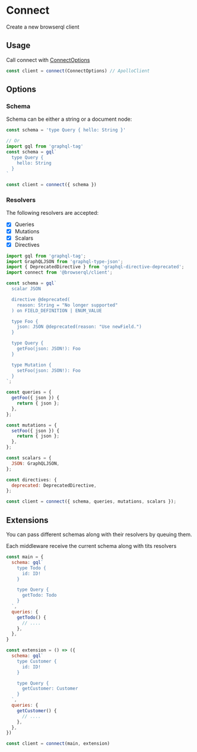 # Connect

Create a new browserql client

## Usage

Call connect with [ConnectOptions](https://github.com/francoisrv/browserql/blob/master/packages/client/src/types/ConnectOptions.ts)

```js
const client = connect(ConnectOptions) // ApolloClient
```

## Options

### Schema

Schema can be either a string or a document node:

```js
const schema = 'type Query { hello: String }'

// Or
import gql from 'graphql-tag'
const schema = gql`
  type Query {
    hello: String
  }
`

const client = connect({ schema })
```

### Resolvers

The following resolvers are accepted:

- [x] Queries
- [x] Mutations
- [x] Scalars
- [x] Directives

```js
import gql from 'graphql-tag';
import GraphQLJSON from 'graphql-type-json';
import { DeprecatedDirective } from 'graphql-directive-deprecated';
import connect from '@browserql/client';

const schema = gql`
  scalar JSON

  directive @deprecated(
    reason: String = "No longer supported"
  ) on FIELD_DEFINITION | ENUM_VALUE

  type Foo {
    json: JSON @deprecated(reason: "Use newField.")
  }

  type Query {
    getFoo(json: JSON!): Foo
  }

  type Mutation {
    setFoo(json: JSON!): Foo
  }
`;

const queries = {
  getFoo({ json }) {
    return { json };
  },
};

const mutations = {
  setFoo({ json }) {
    return { json };
  },
};

const scalars = {
  JSON: GraphQLJSON,
};

const directives: {
  deprecated: DeprecatedDirective,
};

const client = connect({ schema, queries, mutations, scalars });
```

## Extensions

You can pass different schemas along with their resolvers by queuing them.

Each middleware receive the current schema along with tits resolvers

```js
const main = {
  schema: gql`
    type Todo {
      id: ID!
    }

    type Query {
      getTodo: Todo
    }
  `,
  queries: {
    getTodo() {
      // ....
    },
  },
}

const extension = () => ({
  schema: gql`
    type Customer {
      id: ID!
    }

    type Query {
      getCustomer: Customer
    }
  `,
  queries: {
    getCustomer() {
      // ....
    },
  },
})

const client = connect(main, extension)
```
